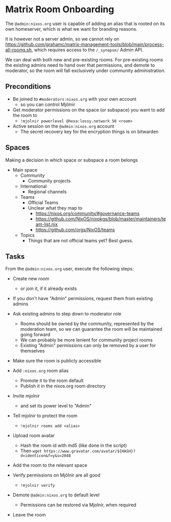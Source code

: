 # Matrix Room Onboarding

The `@admin:nixos.org` user is capable of adding an alias that is rooted on its own homeserver, which is what we want for branding reasons.

It is however not a server admin, so we cannot rely on https://github.com/grahamc/matrix-management-tools/blob/main/process-all-rooms.sh, which requires access to the `/_synapse/` Admin API.

We can deal with both new and pre-existing rooms. For pre-existing rooms the existing admins need to hand over that permissions, and demote to moderator, so the room will fall exclusively under community administration.

## Preconditions

- Be joined to `#moderators:nixos.org` with your own account
    - so you can control Mjölnir
- Get moderator permissions on the space (or subspace) you want to add the room to
    - `!mjolnir powerlevel @hexa:lossy.network 50 <room>`
- Active session on the `@admin:nixos.org` account
    - The secret recovery key for the encryption things is on bitwarden


## Spaces

Making a decision in which space or subspace a room belongs

- Main space
    - Community
        - Community projects
    - International
        - Regional channels
    - Teams
        - Official Teams
        - Unclear what they map to
            - https://nixos.org/community/#governance-teams
            - https://github.com/NixOS/nixpkgs/blob/master/maintainers/team-list.nix
            - https://github.com/orgs/NixOS/teams
    - Topics
        - Things that are not official teams yet? Best guess.

## Tasks

From the `@admin:nixos.org` user, execute the following steps:

- Create new room
    - or join it, if it already exists
- If you don't have "Admin" permissions, request them from existing admins
- Ask existing admins to step down to moderator role
    - Rooms should be owned by the community, represented by the moderation team, so we can guarantee the room will be maintained going forward
    - We can probably be more lenient for community project rooms
    - Existing "Admin" permissions can only be removed by a user for themselves
- Make sure the room is publicly accessible
- Add `:nixos.org` room alias
    - Promote it to the room default
    - Publish it in the nixos.org room directory
- Invite mjolnir
    - and set its power level to "Admin"
- Tell mjolnir to protect the room
    - `!mjolnir rooms add <alias>`
- Upload room avatar
    - Hash the room id with md5 (like done in the script)
    - Then `wget https://www.gravatar.com/avatar/${HASH}?d=identicon&f=y&s=2048`
- Add the room to the relevant space
- Verify permissions on Mjölnir are all good
    - `!mjolnir verify`
- Demote `@admin:nixos.org` to default level
    - Permissions can be restored via Mjolnir, when required

- Leave the room
